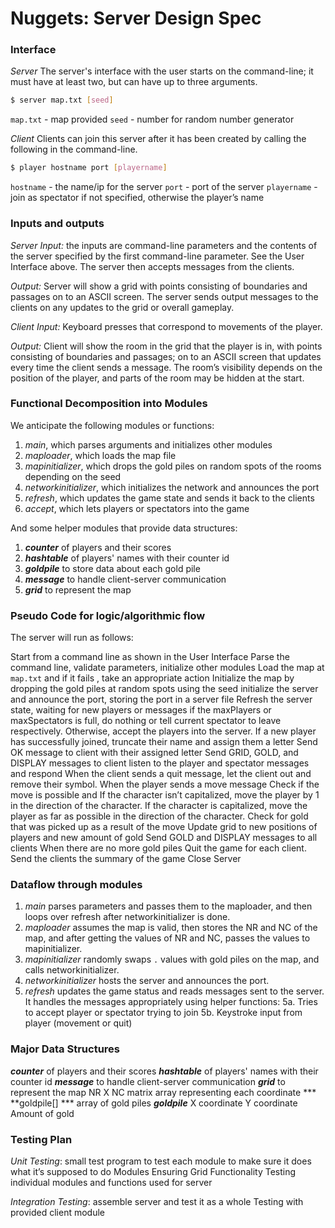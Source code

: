 # Nuggets: Server Design Spec 

### Interface

*Server*
The server's interface with the user starts on the command-line; it must have at least two, but can have up to three arguments.

```bash
$ server map.txt [seed]
```

`map.txt`  - map provided
`seed` - number for random number generator

*Client*
Clients can join this server after it has been created by calling the following in the command-line.

```bash
$ player hostname port [playername]
```
`hostname`  - the name/ip for the server
`port` - port of the server
`playername` - join as spectator if not specified, otherwise the player’s name

### Inputs and outputs

*Server*
*Input:* the inputs are command-line parameters and the contents of the server specified by the first command-line parameter. See the User Interface above. The server then accepts messages from the clients. 

*Output:* Server will show a grid with points consisting of boundaries and passages on to an ASCII screen. The server sends output messages to the clients on any updates to the grid or overall gameplay.

*Client*
*Input:* Keyboard presses that correspond to movements of the player.

*Output:* Client will show the room in the grid that the player is in, with points consisting of boundaries and passages; on to an ASCII screen that updates every time the client sends a message. The room’s visibility depends on the position of the player, and parts of the room may be hidden at the start.

### Functional Decomposition into Modules

We anticipate the following modules or functions:

 1. *main*, which parses arguments and initializes other modules
 2. *maploader*, which loads the map file
 3. *mapinitializer*, which drops the gold piles on random spots of the rooms depending on the seed
 4. *networkinitializer*, which initializes the network and announces the port
 5. *refresh*, which updates the game state and sends it back to the clients
 6. *accept*, which lets players or spectators into the game

And some helper modules that provide data structures:

  1. ***counter*** of players and their scores
  2. ***hashtable*** of players' names with their counter id
  3. ***goldpile*** to store data about each gold pile
  4. ***message*** to handle client-server communication
  5. ***grid*** to represent the map

### Pseudo Code for logic/algorithmic flow

The server will run as follows:

Start from a command line as shown in the User Interface
Parse the command line, validate parameters, initialize other modules
Load the map at `map.txt` and if it fails , take an appropriate action
Initialize the map by dropping the gold piles at random spots using the seed
initialize the server and announce the port, storing the port in a server file
Refresh the server state, waiting for new players or messages
if the maxPlayers or maxSpectators is full, do nothing or tell current spectator to leave respectively. Otherwise, accept the players into the server.
If a new player has successfully joined, truncate their name and assign them a letter 
Send OK message to client with their assigned letter
Send GRID, GOLD, and DISPLAY messages to client
listen to the player and spectator messages and respond
When the client sends a quit message, let the client out and remove their symbol.
When the player sends a move message
Check if the move is possible and 
If the character isn’t capitalized, move the player by 1 in the direction of the character.
If the character is capitalized, move the player as far as possible in the direction of the character.
Check for gold that was picked up as a result of the move
Update grid to new positions of players and new amount of gold
Send GOLD and DISPLAY messages to all clients
When there are no more gold piles
Quit the game for each client.
Send the clients the summary of the game
Close Server

### Dataflow through modules

 1. *main* parses parameters and passes them to the maploader, and then loops over refresh after networkinitializer is done.
 2. *maploader* assumes the map is valid, then stores the NR and NC of the map, and after getting the values of NR and NC, passes the values to mapinitializer.
 3. *mapinitializer* randomly swaps `.` values with gold piles on the map, and calls networkinitializer.
 4. *networkinitializer* hosts the server and announces the port.
 5. *refresh* updates the game status and reads messages sent to the server. It handles the messages appropriately using helper functions:
5a. Tries to accept player or spectator trying to join
5b. Keystroke input from player (movement or quit)

### Major Data Structures

  ***counter*** of players and their scores
  ***hashtable*** of players' names with their counter id
  ***message*** to handle client-server communication
  ***grid*** to represent the map
NR X NC matrix array representing each coordinate
*** **goldpile[] *** array of gold piles
***goldpile*** 
X coordinate
Y coordinate
Amount of gold

### Testing Plan
*Unit Testing*: small test program to test each module to make sure it does what it’s supposed to do Modules
Ensuring Grid Functionality
Testing individual modules and functions used for server

*Integration Testing*: assemble server and test it as a whole
Testing with provided client module

